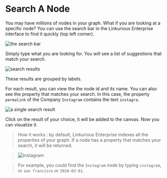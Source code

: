 # Search A Node

You may have millions of nodes in your graph. What if you are looking at a specific node? You can use the search bar in the Linkurious Enterprise interface to find it quickly (top left corner).

![the search bar](https://dl.dropboxusercontent.com/s/666kdazm4s8z30g/17.png?dl=0)

Simply type what you are looking for. You will see a list of suggestions that match your search.

![search results](https://dl.dropboxusercontent.com/s/54xtsrpu9vu4dqe/18.png?dl=0)

These results are grouped by labels.

For each result, you can view the the node id and its name. You can also see the property that matches your search. In this case, the property ```permalink``` of the Company ```Instagram``` contains the text ```instagra```.

![a single search result](https://dl.dropboxusercontent.com/s/3p2i5ttz42j8pb9/19.png?dl=0)

Click on the result of your choice, it will be added to the canvas. Now you can visualize it.

> How it works : by default, Linkurious Enterprise indexes all the properties of your graph. If a node has a property that matches your search, it will be returned.

> ![instagram](https://dl.dropboxusercontent.com/s/rssevmlj3tn4x0j/4.png?dl=0)

> For example, you could find the ```Instagram``` node by typing ```instagram```, or ```san francisco``` or ```2010-03-01```.
